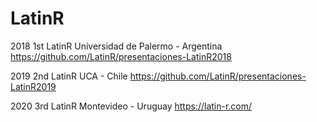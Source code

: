 # LatinR

2018 1st LatinR Universidad de Palermo - Argentina
https://github.com/LatinR/presentaciones-LatinR2018

2019 2nd LatinR UCA - Chile
https://github.com/LatinR/presentaciones-LatinR2019

2020 3rd LatinR Montevideo - Uruguay
https://latin-r.com/
